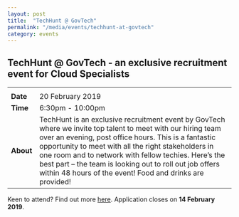 ```yaml
---
layout: post
title:  "TechHunt @ GovTech"
permalink: "/media/events/techhunt-at-govtech"
category: events
---
```



## **TechHunt @ GovTech - an exclusive recruitment event for Cloud Specialists** ##

<table>
  <tr>
    <th colspan="2"> </th>
  </tr>
  <tr>
    <td><span style="font-weight:bolder">Date</span></td>
    <td>20 February 2019</td>
  </tr>
  <tr>
    <td><span style="font-weight:bolder">Time</span></td>
    <td>6:30pm - 10:00pm</td>
  </tr>
  <tr>
    <td><span style="font-weight:bolder">About</span></td>
    <td>TechHunt is an exclusive recruitment event by GovTech where we invite top talent to meet with our hiring team over an evening, post office hours. This is a fantastic opportunity to meet with all the right stakeholders in one room and to network with fellow techies. Here’s the best part – the team is looking out to roll out job offers within 48 hours of the event! Food and drinks are provided!</td>
  </tr>
</table>


Keen to attend? Find out more [here](https://www.hackertrail.com/m/govtech/). Application closes on **14 February 2019**.
